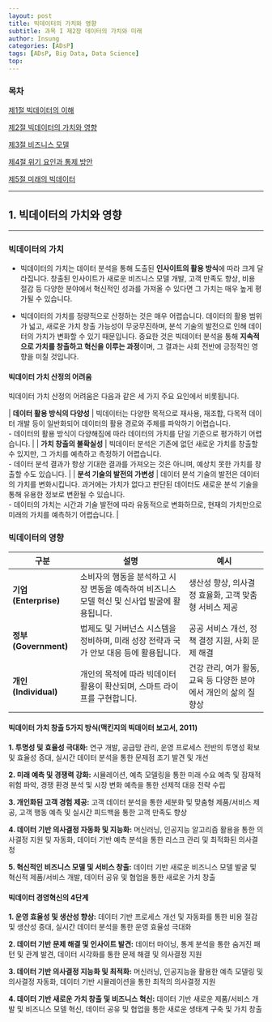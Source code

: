 ```yaml
---
layout: post
title: 빅데이터의 가치와 영향
subtitle: 과목 I 제2장 데이터의 가치와 미래
author: Insung
categories: [ADsP]
tags: [ADsP, Big Data, Data Science]
top:
---
```


### 목차

[제1절 빅데이터의 이해](/adsp/2025/03/29/Introduction-to-big-data.html)

[제2절 빅데이터의 가치와 영향](/adsp/2025/03/29/the-value-and-impact-of-big-data.html)

[제3절 비즈니스 모델](/adsp/2025/03/29/business-model.html)

[제4절 위기 요인과 통제 방안](/adsp/2025/03/29/crisis-factors-and-control-measures.html)

[제5절 미래의 빅데이터](/adsp/2025/03/29/future-of-big-data.html)

---

## 1. 빅데이터의 가치와 영향

---

### 빅데이터의 가치

- 빅데이터의 가치는 데이터 분석을 통해 도출된 **인사이트의 활용 방식**에 따라 크게 달라집니다. 창출된 인사이트가 새로운 비즈니스 모델 개발, 고객 만족도 향상, 비용 절감 등 다양한 분야에서 혁신적인 성과를 가져올 수 있다면 그 가치는 매우 높게 평가될 수 있습니다.

- 빅데이터의 가치를 정량적으로 산정하는 것은 매우 어렵습니다. 데이터의 활용 범위가 넓고, 새로운 가치 창출 가능성이 무궁무진하며, 분석 기술의 발전으로 인해 데이터의 가치가 변화할 수 있기 때문입니다. 중요한 것은 빅데이터 분석을 통해 **지속적으로 가치를 창출하고 혁신을 이루는 과정**이며, 그 결과는 사회 전반에 긍정적인 영향을 미칠 것입니다.

#### 빅데이터 가치 산정의 어려움

빅데이터 가치 산정의 어려움은 다음과 같은 세 가지 주요 요인에서 비롯됩니다.

| **데이터 활용 방식의 다양성** | 빅데이터는 다양한 목적으로 재사용, 재조합, 다목적 데이터 개발 등이 일반화되어 데이터의 활용 경로와 주체를 파악하기 어렵습니다. <br> - 데이터의 활용 방식이 다양해짐에 따라 데이터의 가치를 단일 기준으로 평가하기 어렵습니다. |
| **가치 창출의 불확실성** | 빅데이터 분석은 기존에 없던 새로운 가치를 창출할 수 있지만, 그 가치를 예측하고 측정하기 어렵습니다. <br> - 데이터 분석 결과가 항상 기대한 결과를 가져오는 것은 아니며, 예상치 못한 가치를 창출할 수도 있습니다. |
| **분석 기술의 발전의 가변성** | 데이터 분석 기술의 발전은 데이터의 가치를 변화시킵니다. 과거에는 가치가 없다고 판단된 데이터도 새로운 분석 기술을 통해 유용한 정보로 변환될 수 있습니다. <br> - 데이터의 가치는 시간과 기술 발전에 따라 유동적으로 변화하므로, 현재의 가치만으로 미래의 가치를 예측하기 어렵습니다. |


### 빅데이터의 영향

| 구분              | 설명                                                                 | 예시                                           |
|-------------------|----------------------------------------------------------------------|------------------------------------------------|
| **기업(Enterprise)** | 소비자의 행동을 분석하고 시장 변동을 예측하여 비즈니스 모델 혁신 및 신사업 발굴에 활용됩니다. | 생산성 향상, 의사결정 효율화, 고객 맞춤형 서비스 제공 |
| **정부(Government)** | 법제도 및 거버넌스 시스템을 정비하며, 미래 성장 전략과 국가 안보 대응 등에 활용됩니다.       | 공공 서비스 개선, 정책 결정 지원, 사회 문제 해결     |
| **개인(Individual)** | 개인의 목적에 따라 빅데이터 활용이 확산되며, 스마트 라이프를 구현합니다.                     | 건강 관리, 여가 활동, 교육 등 다양한 분야에서 개인의 삶의 질 향상 |


#### 빅데이터 가치 창출 5가지 방식(맥킨지의 빅데이터 보고서, 2011)

**1. 투명성 및 효율성 극대화:** 연구 개발, 공급망 관리, 운영 프로세스 전반의 투명성 확보 및 효율성 증대, 실시간 데이터 분석을 통한 문제점 조기 발견 및 개선

**2. 미래 예측 및 경쟁력 강화:** 시뮬레이션, 예측 모델링을 통한 미래 수요 예측 및 잠재적 위험 파악, 경쟁 환경 분석 및 시장 변화 예측을 통한 선제적 대응 전략 수립

**3. 개인화된 고객 경험 제공:** 고객 데이터 분석을 통한 세분화 및 맞춤형 제품/서비스 제공, 고객 행동 예측 및 실시간 피드백을 통한 고객 만족도 향상

**4. 데이터 기반 의사결정 자동화 및 지능화:** 머신러닝, 인공지능 알고리즘 활용을 통한 의사결정 지원 및 자동화, 데이터 기반 예측 분석을 통한 리스크 관리 및 최적화된 의사결정

**5. 혁신적인 비즈니스 모델 및 서비스 창출:** 데이터 기반 새로운 비즈니스 모델 발굴 및 혁신적 제품/서비스 개발, 데이터 공유 및 협업을 통한 새로운 가치 창출

#### 빅데이터 경영혁신의 4단계

**1. 운영 효율성 및 생산성 향상:** 데이터 기반 프로세스 개선 및 자동화를 통한 비용 절감 및 생산성 증대, 실시간 데이터 분석을 통한 운영 효율성 극대화

**2. 데이터 기반 문제 해결 및 인사이트 발견:** 데이터 마이닝, 통계 분석을 통한 숨겨진 패턴 및 관계 발견, 데이터 시각화를 통한 문제 해결 및 의사결정 지원

**3. 데이터 기반 의사결정 지능화 및 최적화:** 머신러닝, 인공지능을 활용한 예측 모델링 및 의사결정 자동화, 데이터 기반 시뮬레이션을 통한 최적의 의사결정 지원

**4. 데이터 기반 새로운 가치 창출 및 비즈니스 혁신:** 데이터 기반 새로운 제품/서비스 개발 및 비즈니스 모델 혁신, 데이터 공유 및 협업을 통한 새로운 생태계 구축 및 가치 창출
